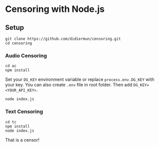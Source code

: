# Censoring with Node.js

## Setup

```
git clone https://github.com/didiermun/censoring.git
cd censoring
```

### Audio Censoring
```
cd ac
npm install
```
Set your `DG_KEY` environment variable or replace `process.env.DG_KEY` with your key.
You can also create `.env` file in root folder. Then add `DG_KEY=<YOUR_API_KEY>`.

```
node index.js
```

### Text Censoring

```
cd tc
npm install
node index.js
```

That is a censor!